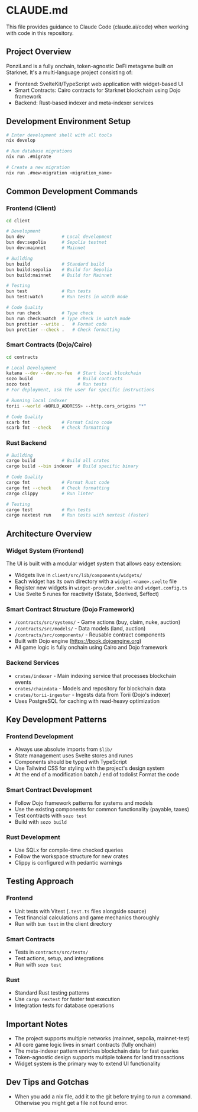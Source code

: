# CLAUDE.md

This file provides guidance to Claude Code (claude.ai/code) when working with code in this repository.

## Project Overview

PonziLand is a fully onchain, token-agnostic DeFi metagame built on Starknet. It's a multi-language project consisting of:
- Frontend: SvelteKit/TypeScript web application with widget-based UI
- Smart Contracts: Cairo contracts for Starknet blockchain using Dojo framework
- Backend: Rust-based indexer and meta-indexer services

## Development Environment Setup

```bash
# Enter development shell with all tools
nix develop

# Run database migrations
nix run .#migrate

# Create a new migration
nix run .#new-migration <migration_name>
```

## Common Development Commands

### Frontend (Client)
```bash
cd client

# Development
bun dev              # Local development
bun dev:sepolia      # Sepolia testnet
bun dev:mainnet      # Mainnet

# Building
bun build            # Standard build
bun build:sepolia    # Build for Sepolia
bun build:mainnet    # Build for Mainnet

# Testing
bun test             # Run tests
bun test:watch       # Run tests in watch mode

# Code Quality
bun run check        # Type check
bun run check:watch  # Type check in watch mode
bun prettier --write .   # Format code
bun prettier --check .   # Check formatting
```

### Smart Contracts (Dojo/Cairo)
```bash
cd contracts

# Local Development
katana --dev --dev.no-fee  # Start local blockchain
sozo build                 # Build contracts
sozo test                  # Run tests
# For deployment, ask the user for specific instructions

# Running local indexer
torii --world <WORLD_ADDRESS> --http.cors_origins "*"

# Code Quality
scarb fmt            # Format Cairo code
scarb fmt --check    # Check formatting
```

### Rust Backend
```bash
# Building
cargo build          # Build all crates
cargo build --bin indexer  # Build specific binary

# Code Quality
cargo fmt            # Format Rust code
cargo fmt --check    # Check formatting
cargo clippy         # Run linter

# Testing
cargo test           # Run tests
cargo nextest run    # Run tests with nextest (faster)
```

## Architecture Overview

### Widget System (Frontend)
The UI is built with a modular widget system that allows easy extension:
- Widgets live in `client/src/lib/components/widgets/`
- Each widget has its own directory with a `widget-<name>.svelte` file
- Register new widgets in `widget-provider.svelte` and `widget.config.ts`
- Use Svelte 5 runes for reactivity ($state, $derived, $effect)

### Smart Contract Structure (Dojo Framework)
- `/contracts/src/systems/` - Game actions (buy, claim, nuke, auction)
- `/contracts/src/models/` - Data models (land, auction)
- `/contracts/src/components/` - Reusable contract components
- Built with Dojo engine (https://book.dojoengine.org)
- All game logic is fully onchain using Cairo and Dojo framework

### Backend Services
- `crates/indexer` - Main indexing service that processes blockchain events
- `crates/chaindata` - Models and repository for blockchain data
- `crates/torii-ingester` - Ingests data from Torii (Dojo's indexer)
- Uses PostgreSQL for caching with read-heavy optimization

## Key Development Patterns

### Frontend Development
- Always use absolute imports from `$lib/`
- State management uses Svelte stores and runes
- Components should be typed with TypeScript
- Use Tailwind CSS for styling with the project's design system
- At the end of a modification batch / end of todolist Format the code

### Smart Contract Development
- Follow Dojo framework patterns for systems and models
- Use the existing components for common functionality (payable, taxes)
- Test contracts with `sozo test`
- Build with `sozo build`

### Rust Development
- Use SQLx for compile-time checked queries
- Follow the workspace structure for new crates
- Clippy is configured with pedantic warnings

## Testing Approach

### Frontend
- Unit tests with Vitest (`.test.ts` files alongside source)
- Test financial calculations and game mechanics thoroughly
- Run with `bun test` in the client directory

### Smart Contracts
- Tests in `contracts/src/tests/`
- Test actions, setup, and integrations
- Run with `sozo test`

### Rust
- Standard Rust testing patterns
- Use `cargo nextest` for faster test execution
- Integration tests for database operations

## Important Notes

- The project supports multiple networks (mainnet, sepolia, mainnet-test)
- All core game logic lives in smart contracts (fully onchain)
- The meta-indexer pattern enriches blockchain data for fast queries
- Token-agnostic design supports multiple tokens for land transactions
- Widget system is the primary way to extend UI functionality

## Dev Tips and Gotchas
- When you add a nix file, add it to the git before trying to run a command. Otherwise you might get a file not found error.